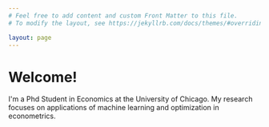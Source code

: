 ```yaml
---
# Feel free to add content and custom Front Matter to this file.
# To modify the layout, see https://jekyllrb.com/docs/themes/#overriding-theme-defaults

layout: page
---
```


# Welcome!

I'm a Phd Student in Economics at the University of Chicago.  My research focuses on applications of machine learning and optimization in econometrics.
